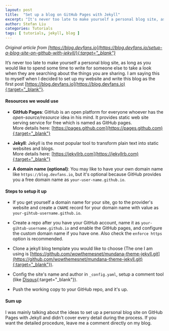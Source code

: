 ```yaml
---
layout: post
title:  "Set up a blog on GitHub Pages with Jekyll"
excerpt: "It's never too late to make yourself a personal blog site, as long as you would like to spend sometime on some writings for someone else to take a look when they are searching about the things you are sharing."
author: Stefan Liu
categories: Tutorials
tags: [ tutorials, jekyll, blog ]
---
```


*Original article from [https://blog.devfans.io](https://blog.devfans.io/setup-a-blog-site-on-github-with-jekyll/){:target="_blank"}*

It’s never too late to make yourself a personal blog site, as long as you would like to spend some time to write for someone else to take a look when they are searching about the things you are sharing. I am saying this to myself when I decided to set up my website and write this blog as the first post [https://blog.devfans.io](https://blog.devfans.io){:target="_blank"}.

#### Resources we would use

+ __GitHub Pages__: GitHub is an open platform for everyone whoever has the *open-source/resource* idea in his mind. It provides static web site serving service for free which is named as GitHub pages. <br>
More details here: [https://pages.github.com](https://pages.github.com){:target="_blank"}

+ __Jekyll__: Jekyll is the most popular tool to transform plain text into static websites and blogs. <br>
More details here: [https://jekyllrb.com](https://jekyllrb.com){:target="_blank"}

+ __A domain name (optional)__: You may like to have your own domain name like `https://blog.devfans.io`, but it's optional because GitHub provides you a free domain name as `your-user-name.github.io`.

#### Steps to setup it up

- If you get yourself a domain name for your site, go to the provider's website and create a `CNAME` record for your domain name with value as `your-gihtub-username.github.io`.

- Create a repo after you have your GitHub account, name it as `your-gihtub-username.github.io` and enable the GitHub pages, and configure the custom domain name if you have one. Also check the `enforce https` option is recommended.

- Clone a jekyll blog template you would like to choose (The one I am using is [https://github.com/wowthemesnet/mundana-theme-jekyll.git](https://github.com/wowthemesnet/mundana-theme-jekyll.git){:target="_blank"}).

- Config the site's name and author in `_config.yaml`, setup a comment tool (like [Disqus](https://disqus.com/){:target="_blank"}).

- Push the working copy to your GitHub repo, and it's up.


#### Sum up

I was mainly talking about the ideas to set up a personal blog site on GitHub Pages with Jekyll and didn't cover every detail during the process. If you want the detailed procedure, leave me a comment directly on my blog.
